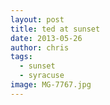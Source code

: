 ```yaml
---
layout: post
title: ted at sunset
date: 2013-05-26
author: chris
tags:
  - sunset
  - syracuse
image: MG-7767.jpg
---
```

